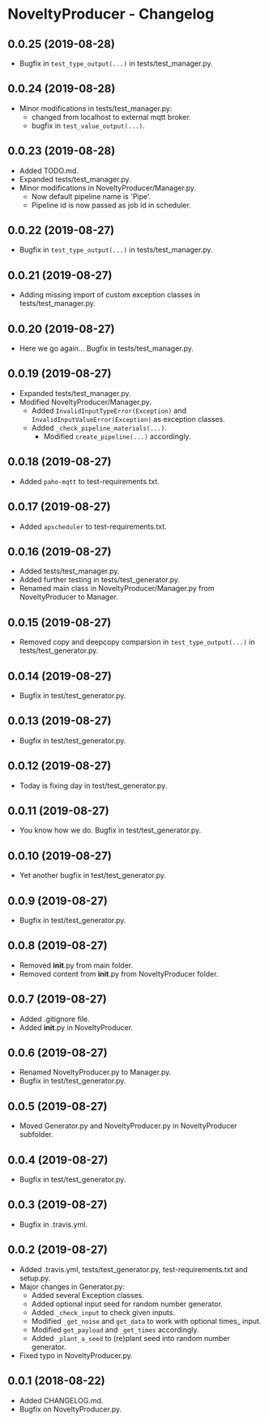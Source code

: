 # NoveltyProducer - Changelog

## 0.0.25 (2019-08-28)

* Bugfix in `test_type_output(...)` in tests/test_manager.py.

## 0.0.24 (2019-08-28)

* Minor modifications in tests/test_manager.py:
    - changed from localhost to external mqtt broker.
    - bugfix in `test_value_output(...)`.

## 0.0.23 (2019-08-28)

* Added TODO.md.
* Expanded tests/test_manager.py.
* Minor modifications in NoveltyProducer/Manager.py.
    - Now default pipeline name is 'Pipe'.
    - Pipeline id is now passed as job id in scheduler.
    
## 0.0.22 (2019-08-27)

* Bugfix in `test_type_output(...)` in tests/test_manager.py.

## 0.0.21 (2019-08-27)

* Adding missing import of custom exception classes in tests/test_manager.py.

## 0.0.20 (2019-08-27)

* Here we go again... Bugfix in tests/test_manager.py.

## 0.0.19 (2019-08-27)

* Expanded tests/test_manager.py.
* Modified NoveltyProducer/Manager.py.
    - Added `InvalidInputTypeError(Exception)` and `InvalidInputValueError(Exception)` as exception classes.
    - Added `_check_pipeline_materials(...)`.
        - Modified `create_pipeline(...)` accordingly.
        
## 0.0.18 (2019-08-27)

* Added `paho-mqtt` to test-requirements.txt.

## 0.0.17 (2019-08-27)

* Added `apscheduler` to test-requirements.txt.

## 0.0.16 (2019-08-27)

* Added tests/test_manager.py.
* Added further testing in tests/test_generator.py.
* Renamed main class in NoveltyProducer/Manager.py from NoveltyProducer to Manager.

## 0.0.15 (2019-08-27)

* Removed copy and deepcopy comparsion in `test_type_output(...)` in tests/test_generator.py.

## 0.0.14 (2019-08-27)

* Bugfix in test/test_generator.py.

## 0.0.13 (2019-08-27)

* Bugfix in test/test_generator.py.

## 0.0.12 (2019-08-27)

* Today is fixing day in test/test_generator.py.

## 0.0.11 (2019-08-27)

* You know how we do. Bugfix in test/test_generator.py.

## 0.0.10 (2019-08-27)

* Yet another bugfix in test/test_generator.py.

## 0.0.9 (2019-08-27)

* Bugfix in test/test_generator.py.

## 0.0.8 (2019-08-27)

* Removed __init__.py from main folder.
* Removed content from __init__.py from NoveltyProducer folder.

## 0.0.7 (2019-08-27)

* Added .gitignore file.
* Added __init__.py in NoveltyProducer.

## 0.0.6 (2019-08-27)

* Renamed NoveltyProducer.py to Manager.py.
* Bugfix in test/test_generator.py.

## 0.0.5 (2019-08-27)

* Moved Generator.py and NoveltyProducer.py in NoveltyProducer subfolder.

## 0.0.4 (2019-08-27)

 * Bugfix in test/test_generator.py.

## 0.0.3 (2019-08-27)

* Bugfix in .travis.yml.

## 0.0.2 (2019-08-27)

* Added .travis.yml, tests/test_generator.py, test-requirements.txt and setup.py.
* Major changes in Generator.py:
    - Added several Exception classes.
    - Added optional input seed for random number generator.
    - Added `_check_input` to check given inputs.
    - Modified `_get_noise` and `get_data` to work with optional times_ input.
    - Modified `get_payload` and `_get_times` accordingly.
    - Added `_plant_a_seed` to (re)plant seed into random number generator.
* Fixed typo in NoveltyProducer.py.

## 0.0.1 (2018-08-22)

* Added CHANGELOG.md.
* Bugfix on NoveltyProducer.py.